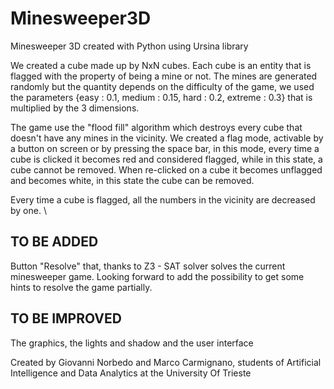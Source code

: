 # Minesweeper3D
Minesweeper 3D created with Python using Ursina library 

We created a cube made up by NxN cubes. Each cube is an entity that is flagged with the property of being a mine or not. 
The mines are generated randomly but the quantity depends on the difficulty of the game, we used the parameters {easy : 0.1, medium : 0.15, hard : 0.2, extreme : 0.3} that is multiplied by the 3 dimensions.

The game use the "flood fill" algorithm which destroys every cube that doesn't have any mines in the vicinity. 
We created a flag mode, activable by a button on screen or by pressing the space bar, in this mode, every time a cube is clicked it becomes red and considered flagged, while in this state, a cube cannot be removed. When re-clicked on a cube it becomes unflagged and becomes white, in this state the cube can be removed. 

Every time a cube is flagged, all the numbers in the vicinity are decreased by one. \

## TO BE ADDED ## 

Button "Resolve" that, thanks to Z3 - SAT solver solves the current minesweeper game. Looking forward to add the possibility to get some hints to resolve the game partially.

## TO BE IMPROVED ##
The graphics, the lights and shadow and the user interface




Created by Giovanni Norbedo and Marco Carmignano, students of Artificial Intelligence and Data Analytics at the University Of Trieste
